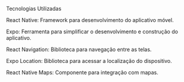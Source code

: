 Tecnologias Utilizadas

React Native: Framework para desenvolvimento do aplicativo móvel.

Expo: Ferramenta para simplificar o desenvolvimento e construção do aplicativo.

React Navigation: Biblioteca para navegação entre as telas.

Expo Location: Biblioteca para acessar a localização do dispositivo.

React Native Maps: Componente para integração com mapas.
